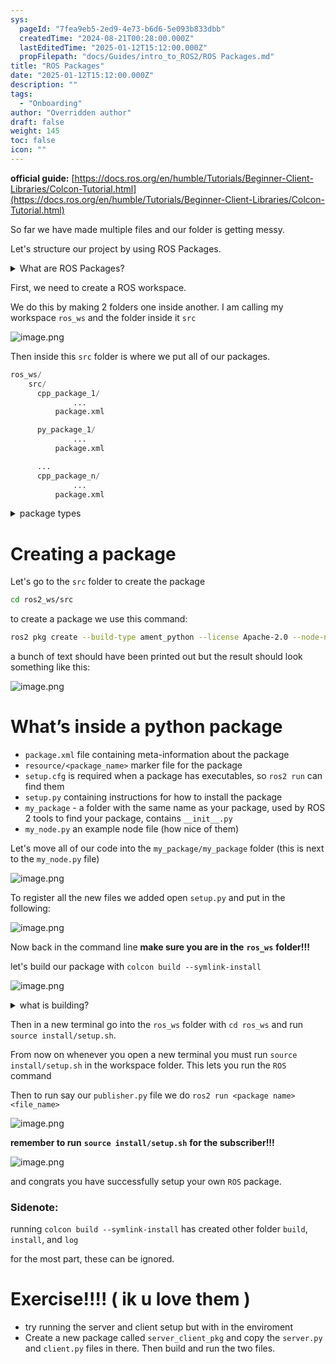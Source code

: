 ```yaml
---
sys:
  pageId: "7fea9eb5-2ed9-4e73-b6d6-5e093b833dbb"
  createdTime: "2024-08-21T00:28:00.000Z"
  lastEditedTime: "2025-01-12T15:12:00.000Z"
  propFilepath: "docs/Guides/intro_to_ROS2/ROS Packages.md"
title: "ROS Packages"
date: "2025-01-12T15:12:00.000Z"
description: ""
tags:
  - "Onboarding"
author: "Overridden author"
draft: false
weight: 145
toc: false
icon: ""
---
```


**official guide:** [https://docs.ros.org/en/humble/Tutorials/Beginner-Client-Libraries/Colcon-Tutorial.html](https://docs.ros.org/en/humble/Tutorials/Beginner-Client-Libraries/Colcon-Tutorial.html)

So far we have made multiple files and our folder is getting messy.

Let's structure our project by using ROS Packages.

<details>

<summary>What are ROS Packages?</summary>

ROS Packages are, as the name implies, packages of code that are highly sharable between ROS developers.

They consist of a folder, `package.xml` file, and source code

```python
      cpp_package_1/
		      ... imagine much code files here ..
          package.xml
```

</details>

First, we need to create a ROS workspace.

We do this by making 2 folders one inside another. I am calling my workspace `ros_ws` and the folder inside it `src`

![image.png](https://prod-files-secure.s3.us-west-2.amazonaws.com/d518164a-d88e-44d1-a4ee-3adb3bd8bce0/70706947-fd18-4537-a67b-e12946812d31/image.png?X-Amz-Algorithm=AWS4-HMAC-SHA256&X-Amz-Content-Sha256=UNSIGNED-PAYLOAD&X-Amz-Credential=ASIAZI2LB466XUMTITTG%2F20250318%2Fus-west-2%2Fs3%2Faws4_request&X-Amz-Date=20250318T041020Z&X-Amz-Expires=3600&X-Amz-Security-Token=IQoJb3JpZ2luX2VjEPv%2F%2F%2F%2F%2F%2F%2F%2F%2F%2FwEaCXVzLXdlc3QtMiJHMEUCIFAroz1ytTjTSGvZIORo66C43onmSe3Yeaf6%2FJpD%2FXOCAiEAr0LeT5BO0gecXzHCji5gEJX9vQO2einvw8ebKTAKvo0q%2FwMIVBAAGgw2Mzc0MjMxODM4MDUiDGGL5mNCXa1M5%2FPi3yrcA9qbX1uQ6IIPn5HEvidin91ZPdV3mOIFCU0H%2F0iTA3P10iUYRw0DO4uUw0EgK5etOlHimKHvY%2ByYPmnK6dF33JVFURm0uWIWDcFNa4dE7fUE56QQPsVG4q8iD%2FVWoIzjqlS5kpRo%2F30y4e7kmAIdS9%2F0RJH7b0URY7feT5J%2BQoqECKqm8KgBM4zUtxCM%2By96%2BubrxjKOsA95ZBGQAr9iY8zMvP%2FnrUH9jafMoiaYGu5xm5sPOn8%2FUivSMiWOBxcaIJugi6NMTxk68sEVGUH3St8gJbqqYZ7%2BnucWaFnY1xTRWwvUyqdadSqRRENRVRdd8tlgZjV4I7puhalZHC%2FyChaAWcalaoV6%2F498BTisoWOzLH5ZLMZlYfR82FkpOUD08wOsrvYNAkya9qJK1ywFUUw9CbMi1AAGlYeGLnNxYdfWfLLqSEatjXtWLyRWzKBBmeWw9ge6T6%2BaWD22STxAUpLcD0jZzMue%2FvEPf%2FnljXV1Xc3m1eURu9cKyplsVCBz89fM8NWX2Q8pY0N97fseZz7dRfoOTqSmtP36deoYBAdmGK7tM4qAcilvTll72Tm6ahSJ8zIjiacZCnK%2BEbaWGZXHMgxzZfbRAffR0k%2FmKeXBGl%2FTOnCHnmYxGY%2BkMOfJ474GOqUBELIpo4WPvq6vweFK5TS3z%2F2sFJXkTLwaeqBgB6zKjc9cggdDPRBBxubi51WZn23QjFZkLGrCyJaGcHA1FZqrTY3R%2Bn533UiKK3SQkrJC5w68VIdIh3KUiMVJJbIMGcoYsC9Lc8q5GRuQGZKIH8%2FcmePY8gtdp068XnSwDkhylLiLvU0cUJ5gkFWxJOrTKCXXrzO%2BK4VzS8ag%2Bcq2CZpVWaBurDJf&X-Amz-Signature=3372933bda7dc2a3f5bc65daad8484ffb2e8490b2d1d4f2318578320865e8c9e&X-Amz-SignedHeaders=host&x-id=GetObject)

Then inside this `src` folder is where we put all of our packages.

```python
ros_ws/
    src/
      cpp_package_1/
		      ...
          package.xml

      py_package_1/
		      ...
          package.xml

      ...
      cpp_package_n/
		      ...
          package.xml

```

<details>

<summary>package types</summary>

packages can be either `C++` or python.

the intern file structure is different for each but for this guide we will stick to creating python packages

</details>

# Creating a package

Let's go to the `src` folder to create the package

```bash
cd ros2_ws/src
```

to create a package we use this command:

```bash
ros2 pkg create --build-type ament_python --license Apache-2.0 --node-name my_node my_package
```

a bunch of text should have been printed out but the result should look something like this:

![image.png](https://prod-files-secure.s3.us-west-2.amazonaws.com/d518164a-d88e-44d1-a4ee-3adb3bd8bce0/e6cf1e3f-8512-4a3e-b131-079f800bf3e8/image.png?X-Amz-Algorithm=AWS4-HMAC-SHA256&X-Amz-Content-Sha256=UNSIGNED-PAYLOAD&X-Amz-Credential=ASIAZI2LB466XUMTITTG%2F20250318%2Fus-west-2%2Fs3%2Faws4_request&X-Amz-Date=20250318T041020Z&X-Amz-Expires=3600&X-Amz-Security-Token=IQoJb3JpZ2luX2VjEPv%2F%2F%2F%2F%2F%2F%2F%2F%2F%2FwEaCXVzLXdlc3QtMiJHMEUCIFAroz1ytTjTSGvZIORo66C43onmSe3Yeaf6%2FJpD%2FXOCAiEAr0LeT5BO0gecXzHCji5gEJX9vQO2einvw8ebKTAKvo0q%2FwMIVBAAGgw2Mzc0MjMxODM4MDUiDGGL5mNCXa1M5%2FPi3yrcA9qbX1uQ6IIPn5HEvidin91ZPdV3mOIFCU0H%2F0iTA3P10iUYRw0DO4uUw0EgK5etOlHimKHvY%2ByYPmnK6dF33JVFURm0uWIWDcFNa4dE7fUE56QQPsVG4q8iD%2FVWoIzjqlS5kpRo%2F30y4e7kmAIdS9%2F0RJH7b0URY7feT5J%2BQoqECKqm8KgBM4zUtxCM%2By96%2BubrxjKOsA95ZBGQAr9iY8zMvP%2FnrUH9jafMoiaYGu5xm5sPOn8%2FUivSMiWOBxcaIJugi6NMTxk68sEVGUH3St8gJbqqYZ7%2BnucWaFnY1xTRWwvUyqdadSqRRENRVRdd8tlgZjV4I7puhalZHC%2FyChaAWcalaoV6%2F498BTisoWOzLH5ZLMZlYfR82FkpOUD08wOsrvYNAkya9qJK1ywFUUw9CbMi1AAGlYeGLnNxYdfWfLLqSEatjXtWLyRWzKBBmeWw9ge6T6%2BaWD22STxAUpLcD0jZzMue%2FvEPf%2FnljXV1Xc3m1eURu9cKyplsVCBz89fM8NWX2Q8pY0N97fseZz7dRfoOTqSmtP36deoYBAdmGK7tM4qAcilvTll72Tm6ahSJ8zIjiacZCnK%2BEbaWGZXHMgxzZfbRAffR0k%2FmKeXBGl%2FTOnCHnmYxGY%2BkMOfJ474GOqUBELIpo4WPvq6vweFK5TS3z%2F2sFJXkTLwaeqBgB6zKjc9cggdDPRBBxubi51WZn23QjFZkLGrCyJaGcHA1FZqrTY3R%2Bn533UiKK3SQkrJC5w68VIdIh3KUiMVJJbIMGcoYsC9Lc8q5GRuQGZKIH8%2FcmePY8gtdp068XnSwDkhylLiLvU0cUJ5gkFWxJOrTKCXXrzO%2BK4VzS8ag%2Bcq2CZpVWaBurDJf&X-Amz-Signature=2f17e8dcf123638ac31e422e7341f3a5cc201737f86181449e054ea55021f232&X-Amz-SignedHeaders=host&x-id=GetObject)

# What’s inside a python package

- `package.xml` file containing meta-information about the package
- `resource/<package_name>` marker file for the package
- `setup.cfg` is required when a package has executables, so `ros2 run` can find them
- `setup.py` containing instructions for how to install the package
- `my_package` - a folder with the same name as your package, used by ROS 2 tools to find your package, contains `__init__.py`
- `my_node.py` an example node file (how nice of them)

Let's move all of our code into the `my_package/my_package` folder (this is next to the `my_node.py` file)

![image.png](https://prod-files-secure.s3.us-west-2.amazonaws.com/d518164a-d88e-44d1-a4ee-3adb3bd8bce0/9ce58f11-0da9-4d3e-b86d-506a9685d378/image.png?X-Amz-Algorithm=AWS4-HMAC-SHA256&X-Amz-Content-Sha256=UNSIGNED-PAYLOAD&X-Amz-Credential=ASIAZI2LB466XUMTITTG%2F20250318%2Fus-west-2%2Fs3%2Faws4_request&X-Amz-Date=20250318T041020Z&X-Amz-Expires=3600&X-Amz-Security-Token=IQoJb3JpZ2luX2VjEPv%2F%2F%2F%2F%2F%2F%2F%2F%2F%2FwEaCXVzLXdlc3QtMiJHMEUCIFAroz1ytTjTSGvZIORo66C43onmSe3Yeaf6%2FJpD%2FXOCAiEAr0LeT5BO0gecXzHCji5gEJX9vQO2einvw8ebKTAKvo0q%2FwMIVBAAGgw2Mzc0MjMxODM4MDUiDGGL5mNCXa1M5%2FPi3yrcA9qbX1uQ6IIPn5HEvidin91ZPdV3mOIFCU0H%2F0iTA3P10iUYRw0DO4uUw0EgK5etOlHimKHvY%2ByYPmnK6dF33JVFURm0uWIWDcFNa4dE7fUE56QQPsVG4q8iD%2FVWoIzjqlS5kpRo%2F30y4e7kmAIdS9%2F0RJH7b0URY7feT5J%2BQoqECKqm8KgBM4zUtxCM%2By96%2BubrxjKOsA95ZBGQAr9iY8zMvP%2FnrUH9jafMoiaYGu5xm5sPOn8%2FUivSMiWOBxcaIJugi6NMTxk68sEVGUH3St8gJbqqYZ7%2BnucWaFnY1xTRWwvUyqdadSqRRENRVRdd8tlgZjV4I7puhalZHC%2FyChaAWcalaoV6%2F498BTisoWOzLH5ZLMZlYfR82FkpOUD08wOsrvYNAkya9qJK1ywFUUw9CbMi1AAGlYeGLnNxYdfWfLLqSEatjXtWLyRWzKBBmeWw9ge6T6%2BaWD22STxAUpLcD0jZzMue%2FvEPf%2FnljXV1Xc3m1eURu9cKyplsVCBz89fM8NWX2Q8pY0N97fseZz7dRfoOTqSmtP36deoYBAdmGK7tM4qAcilvTll72Tm6ahSJ8zIjiacZCnK%2BEbaWGZXHMgxzZfbRAffR0k%2FmKeXBGl%2FTOnCHnmYxGY%2BkMOfJ474GOqUBELIpo4WPvq6vweFK5TS3z%2F2sFJXkTLwaeqBgB6zKjc9cggdDPRBBxubi51WZn23QjFZkLGrCyJaGcHA1FZqrTY3R%2Bn533UiKK3SQkrJC5w68VIdIh3KUiMVJJbIMGcoYsC9Lc8q5GRuQGZKIH8%2FcmePY8gtdp068XnSwDkhylLiLvU0cUJ5gkFWxJOrTKCXXrzO%2BK4VzS8ag%2Bcq2CZpVWaBurDJf&X-Amz-Signature=3ec6b853008b8d2b9ec2a9c2d501c21337f38bc672b1ac8eabd33a1faee3225e&X-Amz-SignedHeaders=host&x-id=GetObject)

To register all the new files we added open `setup.py` and put in the following:

![image.png](https://prod-files-secure.s3.us-west-2.amazonaws.com/d518164a-d88e-44d1-a4ee-3adb3bd8bce0/1cd7c262-4cae-4496-9d75-c178537d24a2/image.png?X-Amz-Algorithm=AWS4-HMAC-SHA256&X-Amz-Content-Sha256=UNSIGNED-PAYLOAD&X-Amz-Credential=ASIAZI2LB466XUMTITTG%2F20250318%2Fus-west-2%2Fs3%2Faws4_request&X-Amz-Date=20250318T041020Z&X-Amz-Expires=3600&X-Amz-Security-Token=IQoJb3JpZ2luX2VjEPv%2F%2F%2F%2F%2F%2F%2F%2F%2F%2FwEaCXVzLXdlc3QtMiJHMEUCIFAroz1ytTjTSGvZIORo66C43onmSe3Yeaf6%2FJpD%2FXOCAiEAr0LeT5BO0gecXzHCji5gEJX9vQO2einvw8ebKTAKvo0q%2FwMIVBAAGgw2Mzc0MjMxODM4MDUiDGGL5mNCXa1M5%2FPi3yrcA9qbX1uQ6IIPn5HEvidin91ZPdV3mOIFCU0H%2F0iTA3P10iUYRw0DO4uUw0EgK5etOlHimKHvY%2ByYPmnK6dF33JVFURm0uWIWDcFNa4dE7fUE56QQPsVG4q8iD%2FVWoIzjqlS5kpRo%2F30y4e7kmAIdS9%2F0RJH7b0URY7feT5J%2BQoqECKqm8KgBM4zUtxCM%2By96%2BubrxjKOsA95ZBGQAr9iY8zMvP%2FnrUH9jafMoiaYGu5xm5sPOn8%2FUivSMiWOBxcaIJugi6NMTxk68sEVGUH3St8gJbqqYZ7%2BnucWaFnY1xTRWwvUyqdadSqRRENRVRdd8tlgZjV4I7puhalZHC%2FyChaAWcalaoV6%2F498BTisoWOzLH5ZLMZlYfR82FkpOUD08wOsrvYNAkya9qJK1ywFUUw9CbMi1AAGlYeGLnNxYdfWfLLqSEatjXtWLyRWzKBBmeWw9ge6T6%2BaWD22STxAUpLcD0jZzMue%2FvEPf%2FnljXV1Xc3m1eURu9cKyplsVCBz89fM8NWX2Q8pY0N97fseZz7dRfoOTqSmtP36deoYBAdmGK7tM4qAcilvTll72Tm6ahSJ8zIjiacZCnK%2BEbaWGZXHMgxzZfbRAffR0k%2FmKeXBGl%2FTOnCHnmYxGY%2BkMOfJ474GOqUBELIpo4WPvq6vweFK5TS3z%2F2sFJXkTLwaeqBgB6zKjc9cggdDPRBBxubi51WZn23QjFZkLGrCyJaGcHA1FZqrTY3R%2Bn533UiKK3SQkrJC5w68VIdIh3KUiMVJJbIMGcoYsC9Lc8q5GRuQGZKIH8%2FcmePY8gtdp068XnSwDkhylLiLvU0cUJ5gkFWxJOrTKCXXrzO%2BK4VzS8ag%2Bcq2CZpVWaBurDJf&X-Amz-Signature=ba0271a318e17a35b09b771434fd1e5c4909677fd08636859374da8f7832bfff&X-Amz-SignedHeaders=host&x-id=GetObject)

Now back in the command line **make sure you are in the** **`ros_ws`** **folder!!!**

let's build our package with `colcon build --symlink-install`

![image.png](https://prod-files-secure.s3.us-west-2.amazonaws.com/d518164a-d88e-44d1-a4ee-3adb3bd8bce0/2f2a0d27-b173-48fd-b189-5f5c0ce65619/image.png?X-Amz-Algorithm=AWS4-HMAC-SHA256&X-Amz-Content-Sha256=UNSIGNED-PAYLOAD&X-Amz-Credential=ASIAZI2LB466XUMTITTG%2F20250318%2Fus-west-2%2Fs3%2Faws4_request&X-Amz-Date=20250318T041020Z&X-Amz-Expires=3600&X-Amz-Security-Token=IQoJb3JpZ2luX2VjEPv%2F%2F%2F%2F%2F%2F%2F%2F%2F%2FwEaCXVzLXdlc3QtMiJHMEUCIFAroz1ytTjTSGvZIORo66C43onmSe3Yeaf6%2FJpD%2FXOCAiEAr0LeT5BO0gecXzHCji5gEJX9vQO2einvw8ebKTAKvo0q%2FwMIVBAAGgw2Mzc0MjMxODM4MDUiDGGL5mNCXa1M5%2FPi3yrcA9qbX1uQ6IIPn5HEvidin91ZPdV3mOIFCU0H%2F0iTA3P10iUYRw0DO4uUw0EgK5etOlHimKHvY%2ByYPmnK6dF33JVFURm0uWIWDcFNa4dE7fUE56QQPsVG4q8iD%2FVWoIzjqlS5kpRo%2F30y4e7kmAIdS9%2F0RJH7b0URY7feT5J%2BQoqECKqm8KgBM4zUtxCM%2By96%2BubrxjKOsA95ZBGQAr9iY8zMvP%2FnrUH9jafMoiaYGu5xm5sPOn8%2FUivSMiWOBxcaIJugi6NMTxk68sEVGUH3St8gJbqqYZ7%2BnucWaFnY1xTRWwvUyqdadSqRRENRVRdd8tlgZjV4I7puhalZHC%2FyChaAWcalaoV6%2F498BTisoWOzLH5ZLMZlYfR82FkpOUD08wOsrvYNAkya9qJK1ywFUUw9CbMi1AAGlYeGLnNxYdfWfLLqSEatjXtWLyRWzKBBmeWw9ge6T6%2BaWD22STxAUpLcD0jZzMue%2FvEPf%2FnljXV1Xc3m1eURu9cKyplsVCBz89fM8NWX2Q8pY0N97fseZz7dRfoOTqSmtP36deoYBAdmGK7tM4qAcilvTll72Tm6ahSJ8zIjiacZCnK%2BEbaWGZXHMgxzZfbRAffR0k%2FmKeXBGl%2FTOnCHnmYxGY%2BkMOfJ474GOqUBELIpo4WPvq6vweFK5TS3z%2F2sFJXkTLwaeqBgB6zKjc9cggdDPRBBxubi51WZn23QjFZkLGrCyJaGcHA1FZqrTY3R%2Bn533UiKK3SQkrJC5w68VIdIh3KUiMVJJbIMGcoYsC9Lc8q5GRuQGZKIH8%2FcmePY8gtdp068XnSwDkhylLiLvU0cUJ5gkFWxJOrTKCXXrzO%2BK4VzS8ag%2Bcq2CZpVWaBurDJf&X-Amz-Signature=49bb68053e79bf1b1577ef8993611e867f7a9bf1d4d009719c72db186c49582e&X-Amz-SignedHeaders=host&x-id=GetObject)

<details>

<summary>what is building?</summary>

if you are a CS major at Rose-Hulman you will learn the answer to this in CSSE132

but TLDR; is it combines all the code files into one program that can be run easily 

</details>

Then in a new terminal go into the `ros_ws` folder with `cd ros_ws` and run `source install/setup.sh`. 

From now on whenever you open a new terminal you must run `source install/setup.sh` in the workspace folder. This lets you run the `ROS` command

Then to run say our `publisher.py` file we do `ros2 run <package name> <file_name>`

![image.png](https://prod-files-secure.s3.us-west-2.amazonaws.com/d518164a-d88e-44d1-a4ee-3adb3bd8bce0/4f4b1219-3a44-4632-aa0a-ce3471699f59/image.png?X-Amz-Algorithm=AWS4-HMAC-SHA256&X-Amz-Content-Sha256=UNSIGNED-PAYLOAD&X-Amz-Credential=ASIAZI2LB466XUMTITTG%2F20250318%2Fus-west-2%2Fs3%2Faws4_request&X-Amz-Date=20250318T041020Z&X-Amz-Expires=3600&X-Amz-Security-Token=IQoJb3JpZ2luX2VjEPv%2F%2F%2F%2F%2F%2F%2F%2F%2F%2FwEaCXVzLXdlc3QtMiJHMEUCIFAroz1ytTjTSGvZIORo66C43onmSe3Yeaf6%2FJpD%2FXOCAiEAr0LeT5BO0gecXzHCji5gEJX9vQO2einvw8ebKTAKvo0q%2FwMIVBAAGgw2Mzc0MjMxODM4MDUiDGGL5mNCXa1M5%2FPi3yrcA9qbX1uQ6IIPn5HEvidin91ZPdV3mOIFCU0H%2F0iTA3P10iUYRw0DO4uUw0EgK5etOlHimKHvY%2ByYPmnK6dF33JVFURm0uWIWDcFNa4dE7fUE56QQPsVG4q8iD%2FVWoIzjqlS5kpRo%2F30y4e7kmAIdS9%2F0RJH7b0URY7feT5J%2BQoqECKqm8KgBM4zUtxCM%2By96%2BubrxjKOsA95ZBGQAr9iY8zMvP%2FnrUH9jafMoiaYGu5xm5sPOn8%2FUivSMiWOBxcaIJugi6NMTxk68sEVGUH3St8gJbqqYZ7%2BnucWaFnY1xTRWwvUyqdadSqRRENRVRdd8tlgZjV4I7puhalZHC%2FyChaAWcalaoV6%2F498BTisoWOzLH5ZLMZlYfR82FkpOUD08wOsrvYNAkya9qJK1ywFUUw9CbMi1AAGlYeGLnNxYdfWfLLqSEatjXtWLyRWzKBBmeWw9ge6T6%2BaWD22STxAUpLcD0jZzMue%2FvEPf%2FnljXV1Xc3m1eURu9cKyplsVCBz89fM8NWX2Q8pY0N97fseZz7dRfoOTqSmtP36deoYBAdmGK7tM4qAcilvTll72Tm6ahSJ8zIjiacZCnK%2BEbaWGZXHMgxzZfbRAffR0k%2FmKeXBGl%2FTOnCHnmYxGY%2BkMOfJ474GOqUBELIpo4WPvq6vweFK5TS3z%2F2sFJXkTLwaeqBgB6zKjc9cggdDPRBBxubi51WZn23QjFZkLGrCyJaGcHA1FZqrTY3R%2Bn533UiKK3SQkrJC5w68VIdIh3KUiMVJJbIMGcoYsC9Lc8q5GRuQGZKIH8%2FcmePY8gtdp068XnSwDkhylLiLvU0cUJ5gkFWxJOrTKCXXrzO%2BK4VzS8ag%2Bcq2CZpVWaBurDJf&X-Amz-Signature=621e97847ea3b784b6d26ab7a5f03eb04049419e06b0e0d5049eaed742617a16&X-Amz-SignedHeaders=host&x-id=GetObject)

**remember to run** **`source install/setup.sh`** **for the subscriber!!!**

![image.png](https://prod-files-secure.s3.us-west-2.amazonaws.com/d518164a-d88e-44d1-a4ee-3adb3bd8bce0/02121119-dad4-49ec-8356-c956108b4243/image.png?X-Amz-Algorithm=AWS4-HMAC-SHA256&X-Amz-Content-Sha256=UNSIGNED-PAYLOAD&X-Amz-Credential=ASIAZI2LB466XUMTITTG%2F20250318%2Fus-west-2%2Fs3%2Faws4_request&X-Amz-Date=20250318T041020Z&X-Amz-Expires=3600&X-Amz-Security-Token=IQoJb3JpZ2luX2VjEPv%2F%2F%2F%2F%2F%2F%2F%2F%2F%2FwEaCXVzLXdlc3QtMiJHMEUCIFAroz1ytTjTSGvZIORo66C43onmSe3Yeaf6%2FJpD%2FXOCAiEAr0LeT5BO0gecXzHCji5gEJX9vQO2einvw8ebKTAKvo0q%2FwMIVBAAGgw2Mzc0MjMxODM4MDUiDGGL5mNCXa1M5%2FPi3yrcA9qbX1uQ6IIPn5HEvidin91ZPdV3mOIFCU0H%2F0iTA3P10iUYRw0DO4uUw0EgK5etOlHimKHvY%2ByYPmnK6dF33JVFURm0uWIWDcFNa4dE7fUE56QQPsVG4q8iD%2FVWoIzjqlS5kpRo%2F30y4e7kmAIdS9%2F0RJH7b0URY7feT5J%2BQoqECKqm8KgBM4zUtxCM%2By96%2BubrxjKOsA95ZBGQAr9iY8zMvP%2FnrUH9jafMoiaYGu5xm5sPOn8%2FUivSMiWOBxcaIJugi6NMTxk68sEVGUH3St8gJbqqYZ7%2BnucWaFnY1xTRWwvUyqdadSqRRENRVRdd8tlgZjV4I7puhalZHC%2FyChaAWcalaoV6%2F498BTisoWOzLH5ZLMZlYfR82FkpOUD08wOsrvYNAkya9qJK1ywFUUw9CbMi1AAGlYeGLnNxYdfWfLLqSEatjXtWLyRWzKBBmeWw9ge6T6%2BaWD22STxAUpLcD0jZzMue%2FvEPf%2FnljXV1Xc3m1eURu9cKyplsVCBz89fM8NWX2Q8pY0N97fseZz7dRfoOTqSmtP36deoYBAdmGK7tM4qAcilvTll72Tm6ahSJ8zIjiacZCnK%2BEbaWGZXHMgxzZfbRAffR0k%2FmKeXBGl%2FTOnCHnmYxGY%2BkMOfJ474GOqUBELIpo4WPvq6vweFK5TS3z%2F2sFJXkTLwaeqBgB6zKjc9cggdDPRBBxubi51WZn23QjFZkLGrCyJaGcHA1FZqrTY3R%2Bn533UiKK3SQkrJC5w68VIdIh3KUiMVJJbIMGcoYsC9Lc8q5GRuQGZKIH8%2FcmePY8gtdp068XnSwDkhylLiLvU0cUJ5gkFWxJOrTKCXXrzO%2BK4VzS8ag%2Bcq2CZpVWaBurDJf&X-Amz-Signature=37b44fb33a5c1ebde21f3786f63cb31faf52051738bed3f35763e208a236e173&X-Amz-SignedHeaders=host&x-id=GetObject)

and congrats you have successfully setup your own `ROS` package.

### Sidenote:

running `colcon build --symlink-install` has created other folder `build`, `install`, and `log`

for the most part, these can be ignored.

# Exercise!!!! ( ik u love them )

- try running the server and client setup but with in the enviroment
- Create a new package called `server_client_pkg` and copy the `server.py` and `client.py` files in there. Then build and run the two files.
